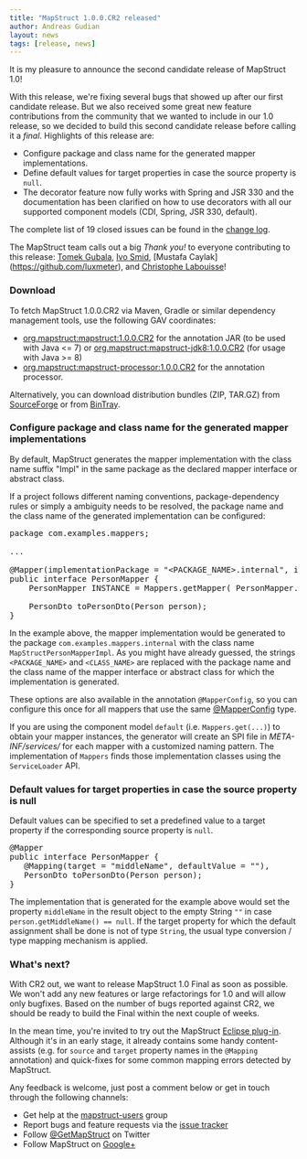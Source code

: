 ```yaml
---
title: "MapStruct 1.0.0.CR2 released"
author: Andreas Gudian
layout: news
tags: [release, news]
---
```


It is my pleasure to announce the second candidate release of MapStruct 1.0!

With this release, we're fixing several bugs that showed up after our first candidate release. But we also received some great new feature contributions from the community that we wanted to include in our 1.0 release, so we decided to build this second candidate release before calling it a _final_. Highlights of this release are:

* Configure package and class name for the generated mapper implementations.
* Define default values for target properties in case the source property is `null`.
* The decorator feature now fully works with Spring and JSR 330 and the documentation has been clarified on how to use decorators with all our supported component models (CDI, Spring, JSR 330, default).

The complete list of 19 closed issues can be found in the [change log](https://github.com/mapstruct/mapstruct/issues?q=milestone%3A1.0.0.CR2).

The MapStruct team calls out a big _Thank you!_ to everyone contributing to this release: [Tomek Gubala](https://github.com/vgt-tomek), [Ivo Smid](https://github.com/bedla), [Mustafa Caylak] (https://github.com/luxmeter), and [Christophe Labouisse](https://github.com/ggtools)! 

### Download

To fetch MapStruct 1.0.0.CR2 via Maven, Gradle or similar dependency management tools, use the following GAV coordinates:

* [org.mapstruct:mapstruct:1.0.0.CR2](http://search.maven.org/#artifactdetails|org.mapstruct|mapstruct|1.0.0.CR2|jar) for the annotation JAR (to be used with Java <= 7) or [org.mapstruct:mapstruct-jdk8:1.0.0.CR2](http://search.maven.org/#artifactdetails|org.mapstruct|mapstruct-jdk8|1.0.0.CR2|jar) (for usage with Java >= 8)
* [org.mapstruct:mapstruct-processor:1.0.0.CR2](http://search.maven.org/#artifactdetails|org.mapstruct|mapstruct-processor|1.0.0.CR2|jar) for the annotation processor.

Alternatively, you can download distribution bundles (ZIP, TAR.GZ) from [SourceForge](http://sourceforge.net/projects/mapstruct/files/1.0.0.CR2/) or from [BinTray](https://bintray.com/mapstruct/bundles/mapstruct-dist/1.0.0.CR2/).

### Configure package and class name for the generated mapper implementations

By default, MapStruct generates the mapper implementation with the class name suffix "Impl" in the same package as the declared mapper interface or abstract class.

If a project follows different naming conventions, package-dependency rules or simply a ambiguity needs to be resolved, the package name and the class name of the generated implementation can be configured:

<pre class="prettyprint linenums">
package com.examples.mappers;

...

@Mapper(implementationPackage = "&lt;PACKAGE_NAME&gt;.internal", implementationClass = "MapStruct&lt;CLASS_NAME&gt;Impl")
public interface PersonMapper {
    PersonMapper INSTANCE = Mappers.getMapper( PersonMapper.class );

    PersonDto toPersonDto(Person person);
}
</pre>

In the example above, the mapper implementation would be generated to the package `com.examples.mappers.internal` with the class name `MapStructPersonMapperImpl`. As you might have already guessed, the strings `<PACKAGE_NAME>` and `<CLASS_NAME>` are replaced with the package name and the class name of the mapper interface or abstract class for which the implementation is generated.

These options are also available in the annotation `@MapperConfig`, so you can configure this once for all mappers that use the same [@MapperConfig](http://mapstruct.org/documentation/#section-shared-config) type.

If you are using the component model `default` (i.e. `Mappers.get(...)`) to obtain your mapper instances, the generator will create an SPI file in _META-INF/services/_ for each mapper with a customized naming pattern. The implementation of `Mappers` finds those implementation classes using the `ServiceLoader` API.

### Default values for target properties in case the source property is null

Default values can be specified to set a predefined value to a target property if the corresponding source property is `null`.

<pre class="prettyprint linenums">
@Mapper
public interface PersonMapper {
   @Mapping(target = "middleName", defaultValue = ""),
   PersonDto toPersonDto(Person person);
}
</pre>

The implementation that is generated for the example above would set the property `middleName` in the result object to the empty String `""` in case `person.getMiddleName() == null`. If the target property for which the default assignment shall be done is not of type `String`, the usual type conversion / type mapping mechanism is applied.

### What's next?

With CR2 out, we want to release MapStruct 1.0 Final as soon as possible. We won't add any new features or large refactorings for 1.0 and will allow only bugfixes. Based on the number of bugs reported against CR2, we should be ready to build the Final within the next couple of weeks.

In the mean time, you're invited to try out the MapStruct [Eclipse plug-in](https://github.com/mapstruct/mapstruct-eclipse). Although it's in an early stage, it already contains some handy content-assists (e.g. for `source` and `target` property names in the `@Mapping` annotation) and quick-fixes for some common mapping errors detected by MapStruct.

Any feedback is welcome, just post a comment below or get in touch through the following channels:

* Get help at the [mapstruct-users](https://groups.google.com/forum/?fromgroups#!forum/mapstruct-users) group
* Report bugs and feature requests via the [issue tracker](https://github.com/mapstruct/mapstruct/issues)
* Follow [@GetMapStruct](https://twitter.com/GetMapStruct) on Twitter
* Follow MapStruct on [Google+](https://plus.google.com/u/0/118070742567787866481/posts)

